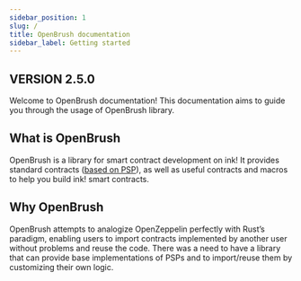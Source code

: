 ```yaml
---
sidebar_position: 1
slug: /
title: OpenBrush documentation
sidebar_label: Getting started
---
```


## VERSION 2.5.0

Welcome to OpenBrush documentation! This documentation aims to guide you through the usage of OpenBrush library.

## What is OpenBrush
OpenBrush is a library for smart contract development on ink!
It provides standard contracts ([based on PSP](https://github.com/w3f/PSPs)), 
as well as useful contracts and macros to help you build ink! smart contracts.

## Why OpenBrush
OpenBrush attempts to analogize OpenZeppelin perfectly with Rust’s paradigm, 
enabling users to import contracts implemented by another user without problems 
and reuse the code.
There was a need to have a library that can provide base implementations of 
PSPs and to import/reuse them by customizing their own logic.